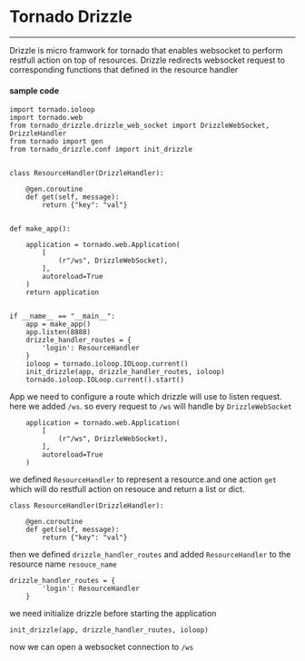 # Tornado Drizzle
----
Drizzle is micro framwork  for tornado that enables websocket to perform restfull action on top of resources. Drizzle redirects websocket request to corresponding functions that defined in the resource handler
#### sample code
```
import tornado.ioloop
import tornado.web
from tornado_drizzle.drizzle_web_socket import DrizzleWebSocket, DrizzleHandler
from tornado import gen
from tornado_drizzle.conf import init_drizzle


class ResourceHandler(DrizzleHandler):

    @gen.coroutine
    def get(self, message):
        return {"key": "val"}


def make_app():

    application = tornado.web.Application(
        [
            (r"/ws", DrizzleWebSocket),
        ],
        autoreload=True
    )
    return application


if __name__ == "__main__":
    app = make_app()
    app.listen(8888)
    drizzle_handler_routes = {
        'login': ResourceHandler
    }
    ioloop = tornado.ioloop.IOLoop.current()
    init_drizzle(app, drizzle_handler_routes, ioloop)
    tornado.ioloop.IOLoop.current().start()

```
App we need to configure a route which drizzle will use to listen request.
here we added `/ws`. so every request to `/ws` will handle by `DrizzleWebSocket`
```
    application = tornado.web.Application(
        [
            (r"/ws", DrizzleWebSocket),
        ],
        autoreload=True
    )
```


we defined `ResourceHandler` to represent a resource.and one action `get` which will do restfull action  on resouce and return a list or dict.
```
class ResourceHandler(DrizzleHandler):

    @gen.coroutine
    def get(self, message):
        return {"key": "val"}

```
then we defined `drizzle_handler_routes` and added `ResourceHandler` to the resource name `resouce_name`
```
drizzle_handler_routes = {
        'login': ResourceHandler
    }
```

we need initialize drizzle before starting the application
```
init_drizzle(app, drizzle_handler_routes, ioloop)
```

now we can open a websocket connection to `/ws`

